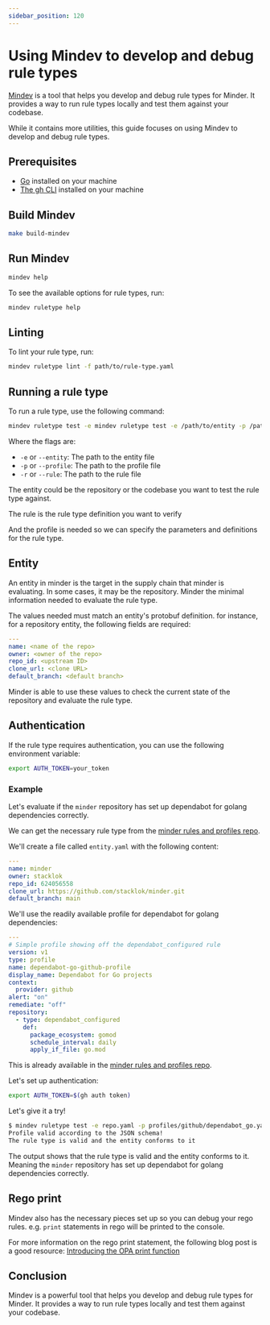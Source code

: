 ```yaml
---
sidebar_position: 120
---
```


# Using Mindev to develop and debug rule types

[Mindev](https://github.com/stacklok/minder/tree/main/cmd/dev) is a tool that helps you develop and debug rule types for Minder. It provides a way to run rule types locally and test them against your codebase.

While it contains more utilities, this guide focuses on using Mindev to develop and debug rule types.

## Prerequisites

- [Go](https://golang.org/doc/install) installed on your machine
- [The gh CLI](https://cli.github.com/) installed on your machine

## Build Mindev

```bash
make build-mindev
```

## Run Mindev

```bash
mindev help
```

To see the available options for rule types, run:

```bash
mindev ruletype help
```

## Linting

To lint your rule type, run:

```bash
mindev ruletype lint -f path/to/rule-type.yaml
```

## Running a rule type

To run a rule type, use the following command:

```bash
mindev ruletype test -e mindev ruletype test -e /path/to/entity -p /path/to/profile -r /path/to/rule
```

Where the flags are:

- `-e` or `--entity`: The path to the entity file
- `-p` or `--profile`: The path to the profile file
- `-r` or `--rule`: The path to the rule file

The entity could be the repository or the codebase you want to test the rule type against.

The rule is the rule type definition you want to verify

And the profile is needed so we can specify the parameters and definitions for the rule type.

## Entity

An entity in minder is the target in the supply chain that minder is evaluating. In some cases, it may
be the repository. Minder the minimal information needed to evaluate the rule type.

The values needed must match an entity's protobuf definition. for instance, for a repository entity, the following fields are required:

```yaml
---
name: <name of the repo>
owner: <owner of the repo>
repo_id: <upstream ID>
clone_url: <clone URL>
default_branch: <default branch>
```

Minder is able to use these values to check the current state of the repository and evaluate the rule type.

## Authentication

If the rule type requires authentication, you can use the following environment variable:

```bash
export AUTH_TOKEN=your_token
```

### Example

Let's evaluate if the `minder` repository has set up dependabot for golang dependencies correctly.

We can get the necessary rule type from the [minder rules and profiles repo](https://github.com/stacklok/minder-rules-and-profiles).

We'll create a file called `entity.yaml` with the following content:

```yaml
---
name: minder
owner: stacklok
repo_id: 624056558
clone_url: https://github.com/stacklok/minder.git
default_branch: main
```

We'll use the readily available profile for dependabot for golang dependencies:

```yaml
---
# Simple profile showing off the dependabot_configured rule
version: v1
type: profile
name: dependabot-go-github-profile
display_name: Dependabot for Go projects
context:
  provider: github
alert: "on"
remediate: "off"
repository:
  - type: dependabot_configured
    def:
      package_ecosystem: gomod
      schedule_interval: daily
      apply_if_file: go.mod
```

This is already available in the [minder rules and profiles repo](https://github.com/stacklok/minder-rules-and-profiles/blob/main/profiles/github/dependabot_go.yaml).

Let's set up authentication:

```bash
export AUTH_TOKEN=$(gh auth token)
```

Let's give it a try!

```bash
$ mindev ruletype test -e repo.yaml -p profiles/github/dependabot_go.yaml -r rule-types/github/dependabot_configured.yaml
Profile valid according to the JSON schema!
The rule type is valid and the entity conforms to it
```

The output shows that the rule type is valid and the entity conforms to it. Meaning the `minder` repository has set up dependabot for golang dependencies correctly.

## Rego print

Mindev also has the necessary pieces set up so you can debug your rego rules. e.g. `print` statements
in rego will be printed to the console.

For more information on the rego print statement, the following blog post is a good resource: [Introducing the OPA print function](https://blog.openpolicyagent.org/introducing-the-opa-print-function-809da6a13aee)

## Conclusion

Mindev is a powerful tool that helps you develop and debug rule types for Minder. It provides a way to run rule types locally and test them against your codebase.
